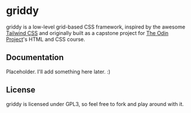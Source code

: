 # griddy

griddy is a low-level grid-based CSS framework, inspired by the awesome [Tailwind CSS](https://github.com/tailwindcss) and originally built as a capstone project for [The Odin Project](https://www.theodinproject.com/home)'s HTML and CSS course.

## Documentation
Placeholder. I'll add something here later. :)

## License
griddy is licensed under GPL3, so feel free to fork and play around with it.